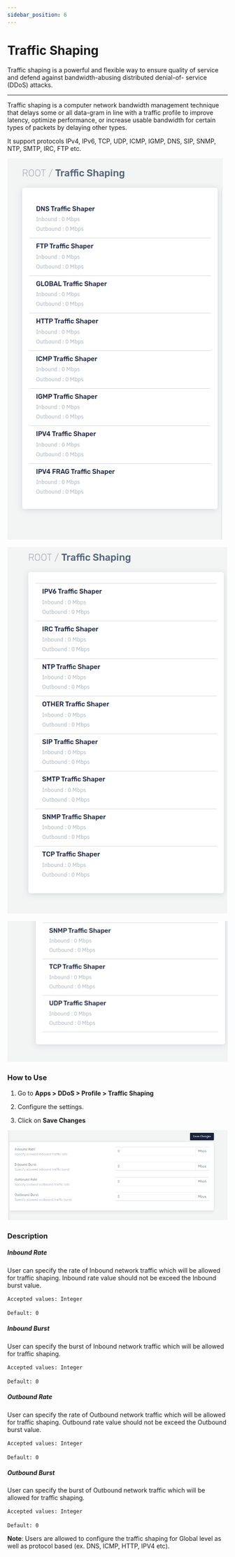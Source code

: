 ```yaml
---
sidebar_position: 6
---
```


# Traffic Shaping

Traffic shaping is a powerful and flexible way to ensure quality of service and defend against bandwidth-abusing distributed denial-of- service (DDoS) attacks.

---

Traffic shaping is a computer network bandwidth management technique that delays some or all data-gram in line with a traffic profile to improve latency, optimize performance, or increase usable bandwidth for certain types of packets by delaying other types.

It support protocols IPv4, IPv6, TCP, UDP, ICMP, IGMP, DNS, SIP, SNMP, NTP, SMTP, IRC, FTP etc.

![traffic_shaping](/img/ddos/v7/docs/traffic1.png)

![traffic_shaping](/img/ddos/v7/docs/traffic2.png)

![traffic_shaping](/img/ddos/v7/docs/traffic3.png)

### How to Use

1. Go to **Apps > DDoS > Profile > Traffic Shaping**

2. Configure the settings.

3. Click on **Save Changes**

![traffic_shaping](/img/ddos/v7/docs/traffic4.png)


### Description

##### **Inbound Rate**

User can specify the rate of Inbound network traffic which will be allowed for traffic shaping. Inbound rate value should not be exceed the Inbound burst value.

    Accepted values: Integer

    Default: 0 

##### **Inbound Burst**

User can specify the burst of Inbound network traffic which will be allowed for traffic shaping. 

    Accepted values: Integer

    Default: 0 

##### **Outbound Rate**

User can specify the rate of Outbound network traffic which will be allowed for traffic shaping. Outbound rate value should not be exceed the Outbound burst value.

    Accepted values: Integer

    Default: 0 

##### **Outbound Burst**

User can specify the burst of Outbound network traffic which will be allowed for traffic shaping.

    Accepted values: Integer

    Default: 0 

**Note**: Users are allowed to configure the traffic shaping for Global level as well as protocol based (ex. DNS, ICMP, HTTP, IPV4 etc).